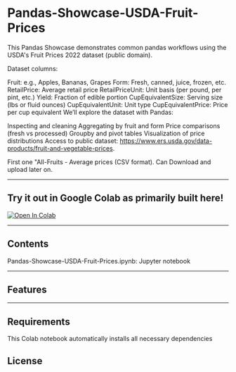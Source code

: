# Pandas-Showcase-USDA-Fruit-Prices
This Pandas Showcase demonstrates common pandas workflows using the USDA's Fruit Prices 2022 dataset (public domain).

Dataset columns:

Fruit: e.g., Apples, Bananas, Grapes
Form: Fresh, canned, juice, frozen, etc.
RetailPrice: Average retail price
RetailPriceUnit: Unit basis (per pound, per pint, etc.)
Yield: Fraction of edible portion
CupEquivalentSize: Serving size (lbs or fluid ounces)
CupEquivalentUnit: Unit type
CupEquivalentPrice: Price per cup equivalent
We’ll explore the dataset with Pandas:

Inspecting and cleaning
Aggregating by fruit and form
Price comparisons (fresh vs processed)
Groupby and pivot tables
Visualization of price distributions
Access to public dataset: https://www.ers.usda.gov/data-products/fruit-and-vegetable-prices.

First one "All-Fruits - Average prices (CSV format). Can Download and upload later on.

---

## Try it out in Google Colab as primarily built here!

[![Open In Colab](https://colab.research.google.com/assets/colab-badge.svg)](https://colab.research.google.com/github/RGithub23/pandas_showcase_usda_fruit_prices/blob/main/pandas_showcase_usda_fruit_prices.ipynb)

---

## Contents

Pandas-Showcase-USDA-Fruit-Prices.ipynb: Jupyter notebook

---

## Features

---
## Requirements

This Colab notebook automatically installs all necessary dependencies

## License
